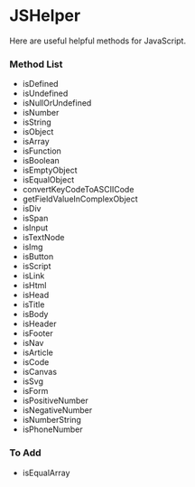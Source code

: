 # JSHelper
Here are useful helpful methods for JavaScript.

### Method List
- isDefined
- isUndefined
- isNullOrUndefined
- isNumber
- isString
- isObject
- isArray
- isFunction
- isBoolean
- isEmptyObject
- isEqualObject
- convertKeyCodeToASCIICode
- getFieldValueInComplexObject
- isDiv
- isSpan
- isInput
- isTextNode
- isImg
- isButton
- isScript
- isLink
- isHtml
- isHead
- isTitle
- isBody
- isHeader
- isFooter
- isNav
- isArticle
- isCode
- isCanvas
- isSvg
- isForm
- isPositiveNumber
- isNegativeNumber
- isNumberString
- isPhoneNumber

### To Add
- isEqualArray
